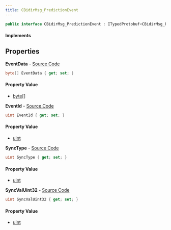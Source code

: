 ```yaml
---
title: CBidirMsg_PredictionEvent
---
```


```csharp
public interface CBidirMsg_PredictionEvent : ITypedProtobuf<CBidirMsg_PredictionEvent>, INativeHandle
```

#### Implements

## Properties

**EventData** - [Source Code](https://github.com/swiftly-solution/swiftlys2/blob/main/managed/src/SwiftlyS2.Generated/Protobufs/Interfaces/CBidirMsg_PredictionEvent.cs#L16)

```csharp
byte[] EventData { get; set; }
```

#### Property Value

- [byte](https://learn.microsoft.com/dotnet/api/system.byte)[]

**EventId** - [Source Code](https://github.com/swiftly-solution/swiftlys2/blob/main/managed/src/SwiftlyS2.Generated/Protobufs/Interfaces/CBidirMsg_PredictionEvent.cs#L13)

```csharp
uint EventId { get; set; }
```

#### Property Value

- [uint](https://learn.microsoft.com/dotnet/api/system.uint32)

**SyncType** - [Source Code](https://github.com/swiftly-solution/swiftlys2/blob/main/managed/src/SwiftlyS2.Generated/Protobufs/Interfaces/CBidirMsg_PredictionEvent.cs#L19)

```csharp
uint SyncType { get; set; }
```

#### Property Value

- [uint](https://learn.microsoft.com/dotnet/api/system.uint32)

**SyncValUint32** - [Source Code](https://github.com/swiftly-solution/swiftlys2/blob/main/managed/src/SwiftlyS2.Generated/Protobufs/Interfaces/CBidirMsg_PredictionEvent.cs#L22)

```csharp
uint SyncValUint32 { get; set; }
```

#### Property Value

- [uint](https://learn.microsoft.com/dotnet/api/system.uint32)

